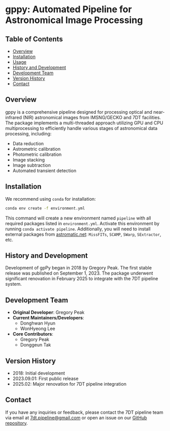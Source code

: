 # gppy: Automated Pipeline for Astronomical Image Processing

## Table of Contents
- [Overview](#overview)
- [Installation](#install)
- [Usage](#usage)
- [History and Development](#history-and-development)
- [Development Team](#development-team)
- [Version History](#version-history)
- [Contact](#contact)

## Overview
gppy is a comprehensive pipeline designed for processing optical and near-infrared (NIR) astronomical images from IMSNG/GECKO and 7DT facilities. The package implements a multi-threaded approach utilizing GPU and CPU multiprocessing to efficiently handle various stages of astronomical data processing, including:

- Data reduction
- Astrometric calibration
- Photometric calibration
- Image stacking
- Image subtraction
- Automated transient detection

## Installation
We recommend using `conda` for installation:

```bash
conda env create -f environment.yml
```

This command will create a new environment named `pipeline` with all required packages listed in `environment.yml`. Activate this environment by running `conda activate pipeline`. Additionally, you will need to install external packages from [astromatic.net](https://www.astromatic.net/software/): `MissFITs`, `SCAMP`, `SWarp`, `SExtractor`, etc.

## History and Development
Development of gpPy began in 2018 by Gregory Peak. The first stable release was published on September 1, 2023. The package underwent significant renovation in February 2025 to integrate with the 7DT pipeline system.

## Development Team
- **Original Developer**: Gregory Peak
- **Current Maintainers/Developers**: 
  - Donghwan Hyun
  - WonHyeong Lee
- **Core Contributors**:
  - Gregory Peak
  - Donggeun Tak
  
## Version History
- 2018: Initial development
- 2023.09.01: First public release
- 2025.02: Major renovation for 7DT pipeline integration

## Contact
If you have any inquiries or feedback, please contact the 7DT pipeline team via email at [7dt.pipeline@gmail.com](mailto:7dt.pipeline@gmail.com) or open an issue on our [GitHub repository](https://github.com/7DimensionalTelescope/pipeline).
